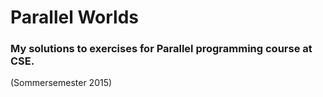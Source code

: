 # Parallel Worlds
### My solutions to exercises for Parallel programming course at CSE.
(Sommersemester 2015) 

